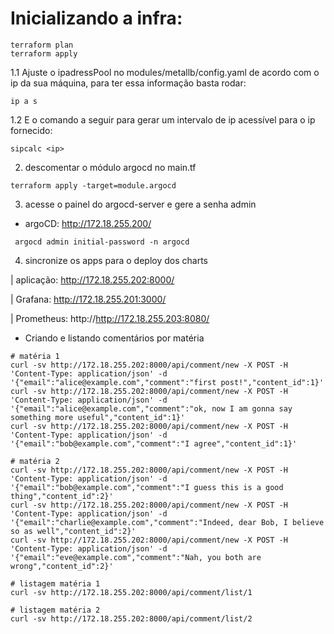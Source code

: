 # Inicializando a infra:
```
terraform plan
terraform apply
```

1.1 Ajuste o ipadressPool no modules/metallb/config.yaml de acordo com o ip da sua máquina, para ter essa informação basta rodar:

```
ip a s
```

1.2 E o comando a seguir para gerar um intervalo de ip acessível para o ip fornecido:

```
sipcalc <ip>
```

2. descomentar o módulo argocd no main.tf

```
terraform apply -target=module.argocd
```
3. acesse o painel do argocd-server e gere a senha admin

- argoCD: http://172.18.255.200/

```
 argocd admin initial-password -n argocd
```
4. sincronize os apps para o deploy dos charts

| aplicação: http://172.18.255.202:8000/

| Grafana: http://172.18.255.201:3000/

| Prometheus: http://http://172.18.255.203:8080/

* Criando e listando comentários por matéria

```
# matéria 1
curl -sv http://172.18.255.202:8000/api/comment/new -X POST -H 'Content-Type: application/json' -d '{"email":"alice@example.com","comment":"first post!","content_id":1}'
curl -sv http://172.18.255.202:8000/api/comment/new -X POST -H 'Content-Type: application/json' -d '{"email":"alice@example.com","comment":"ok, now I am gonna say something more useful","content_id":1}'
curl -sv http://172.18.255.202:8000/api/comment/new -X POST -H 'Content-Type: application/json' -d '{"email":"bob@example.com","comment":"I agree","content_id":1}'

# matéria 2
curl -sv http://172.18.255.202:8000/api/comment/new -X POST -H 'Content-Type: application/json' -d '{"email":"bob@example.com","comment":"I guess this is a good thing","content_id":2}'
curl -sv http://172.18.255.202:8000/api/comment/new -X POST -H 'Content-Type: application/json' -d '{"email":"charlie@example.com","comment":"Indeed, dear Bob, I believe so as well","content_id":2}'
curl -sv http://172.18.255.202:8000/api/comment/new -X POST -H 'Content-Type: application/json' -d '{"email":"eve@example.com","comment":"Nah, you both are wrong","content_id":2}'

# listagem matéria 1
curl -sv http://172.18.255.202:8000/api/comment/list/1

# listagem matéria 2
curl -sv http://172.18.255.202:8000/api/comment/list/2
```
